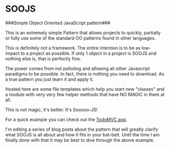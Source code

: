 SOOJS
=====

###Simple Object Oriented JavaScript pattern###


This is an extremely simple Pattern that allows projects to quickly, partially or fully use some of the standard OO patterns found in other languages.

This is definitely not a framework. The entire intention is to be as low-impact to a project as possible. If only 1 object in a project is SOOJS and nothing else is, that is perfectly fine. 

The power comes from not polluting and allowing all other Javascript paradigms to be possible. In fact, there is nothing you need to download. As a true pattern you just learn it and apply it.

Hosted here are some file templates which help you start new "classes" and a module with very very few helper methods that have NO MAGIC in them at all.

This is not magic, it's better. It's Sooooo-JS!

For a quick example you can check out the [TodoMVC app](http://www.bladnman.com/soojs/todoMVC/). 

I'm editing a series of blog posts about the pattern that will greatly clarify what SOOJS is all about and how it fits in your bat-belt. Until the time I am finally done with that it may be best to dive through the above example.


